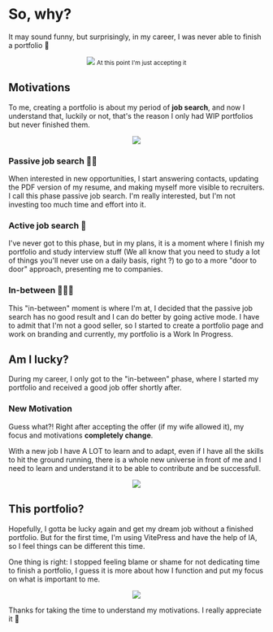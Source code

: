 # So, why?

It may sound funny, but surprisingly, in my career, I was never able to finish a portfolio 🥲

<p align="center">
     <img src="/images/joke.png">
     <small>At this point I'm just accepting it</small>
</p>

## Motivations

To me, creating a portfolio is about my period of **job search**, and now I understand that, luckily or not, that's the reason I only had WIP portfolios but never finished them.

<p align="center">
     <img src="/images/new-job-ready-meme.jpg">
</p>

### Passive job search 👋🏼

When interested in new opportunities, I start answering contacts, updating the PDF version of my resume, and making myself more visible to recruiters. I call this phase passive job search. I'm really interested, but I'm not investing too much time and effort into it.

### Active job search 👔

I've never got to this phase, but in my plans, it is a moment where I finish my portfolio and study interview stuff (We all know that you need to study a lot of things you'll never use on a daily basis, right ?) to go to a more "door to door" approach, presenting me to companies.

### In-between 🧑🏽‍💻

This "in-between" moment is where I'm at, I decided that the passive job search has no good result and I can do better by going active mode. I have to admit that I'm not a good seller, so I started to create a portfolio page and work on branding and currently, my portfolio is a Work In Progress.

## Am I lucky?

During my career, I only got to the "in-between" phase, where I started my portfolio and received a good job offer shortly after.

### New Motivation

Guess what?! Right after accepting the offer (if my wife allowed it), my focus and motivations **completely change**.

With a new job I have A LOT to learn and to adapt, even if I have all the skills to hit the ground running, there is a whole new universe in front of me and I need to learn and understand it to be able to contribute and be successfull.

<p align="center">
     <img src="/images/new-job-meme.jpg">
</p>

## This portfolio?

Hopefully, I gotta be lucky again and get my dream job without a finished portfolio. But for the first time, I'm using VitePress and have the help of IA, so I feel things can be different this time.

One thing is right: I stopped feeling blame or shame for not dedicating time to finish a portfolio, I guess it is more about how I function and put my focus on what is important to me.

<p align="center">
     <img src="/images/unfinished-projects.jpg">
</p>

Thanks for taking the time to understand my motivations. I really appreciate it 🥰
